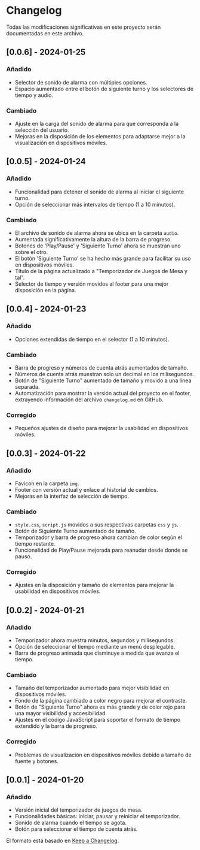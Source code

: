 # Changelog

Todas las modificaciones significativas en este proyecto serán documentadas en este archivo.





## [0.0.6] - 2024-01-25

### Añadido
- Selector de sonido de alarma con múltiples opciones.
- Espacio aumentado entre el botón de siguiente turno y los selectores de tiempo y audio.

### Cambiado
- Ajuste en la carga del sonido de alarma para que corresponda a la selección del usuario.
- Mejoras en la disposición de los elementos para adaptarse mejor a la visualización en dispositivos móviles.


## [0.0.5] - 2024-01-24

### Añadido
- Funcionalidad para detener el sonido de alarma al iniciar el siguiente turno.
- Opción de seleccionar más intervalos de tiempo (1 a 10 minutos).

### Cambiado
- El archivo de sonido de alarma ahora se ubica en la carpeta `audio`.
- Aumentada significativamente la altura de la barra de progreso.
- Botones de 'Play/Pause' y 'Siguiente Turno' ahora se muestran uno sobre el otro.
- El botón 'Siguiente Turno' se ha hecho más grande para facilitar su uso en dispositivos móviles.
- Título de la página actualizado a "Temporizador de Juegos de Mesa y tal".
- Selector de tiempo y versión movidos al footer para una mejor disposición en la página.


## [0.0.4] - 2024-01-23

### Añadido
- Opciones extendidas de tiempo en el selector (1 a 10 minutos).

### Cambiado
- Barra de progreso y números de cuenta atrás aumentados de tamaño.
- Números de cuenta atrás muestran solo un decimal en los milisegundos.
- Botón de "Siguiente Turno" aumentado de tamaño y movido a una línea separada.
- Automatización para mostrar la versión actual del proyecto en el footer, extrayendo información del archivo `changelog.md` en GitHub.

### Corregido
- Pequeños ajustes de diseño para mejorar la usabilidad en dispositivos móviles.


## [0.0.3] - 2024-01-22

### Añadido
- Favicon en la carpeta `img`.
- Footer con versión actual y enlace al historial de cambios.
- Mejoras en la interfaz de selección de tiempo.

### Cambiado
- `style.css`, `script.js` movidos a sus respectivas carpetas `css` y `js`.
- Botón de Siguiente Turno aumentado de tamaño.
- Temporizador y barra de progreso ahora cambian de color según el tiempo restante.
- Funcionalidad de Play/Pause mejorada para reanudar desde donde se pausó.

### Corregido
- Ajustes en la disposición y tamaño de elementos para mejorar la usabilidad en dispositivos móviles.


## [0.0.2] - 2024-01-21

### Añadido
- Temporizador ahora muestra minutos, segundos y milisegundos.
- Opción de seleccionar el tiempo mediante un menú desplegable.
- Barra de progreso animada que disminuye a medida que avanza el tiempo.

### Cambiado
- Tamaño del temporizador aumentado para mejor visibilidad en dispositivos móviles.
- Fondo de la página cambiado a color negro para mejorar el contraste.
- Botón de "Siguiente Turno" ahora es más grande y de color rojo para una mayor visibilidad y accesibilidad.
- Ajustes en el código JavaScript para soportar el formato de tiempo extendido y la barra de progreso.

### Corregido
- Problemas de visualización en dispositivos móviles debido a tamaño de fuente y botones.


## [0.0.1] - 2024-01-20

### Añadido
- Versión inicial del temporizador de juegos de mesa.
- Funcionalidades básicas: iniciar, pausar y reiniciar el temporizador.
- Sonido de alarma cuando el tiempo se agota.
- Botón para seleccionar el tiempo de cuenta atrás.


El formato está basado en [Keep a Changelog](https://keepachangelog.com/en/1.0.0/).
